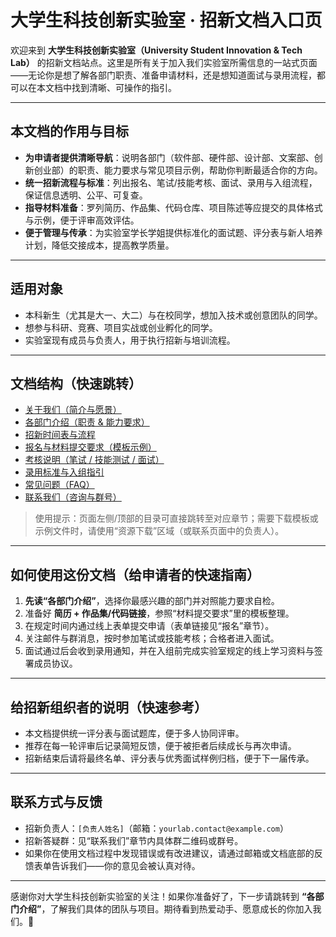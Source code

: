# 大学生科技创新实验室 · 招新文档入口页

欢迎来到 **大学生科技创新实验室（University Student Innovation & Tech Lab）** 的招新文档站点。这里是所有关于加入我们实验室所需信息的一站式页面——无论你是想了解各部门职责、准备申请材料，还是想知道面试与录用流程，都可以在本文档中找到清晰、可操作的指引。

------

## 本文档的作用与目标

- **为申请者提供清晰导航**：说明各部门（软件部、硬件部、设计部、文案部、创新创业部）的职责、能力要求与常见项目示例，帮助你判断最适合你的方向。
- **统一招新流程与标准**：列出报名、笔试/技能考核、面试、录用与入组流程，保证信息透明、公平、可复查。
- **指导材料准备**：罗列简历、作品集、代码仓库、项目陈述等应提交的具体格式与示例，便于评审高效评估。
- **便于管理与传承**：为实验室学长学姐提供标准化的面试题、评分表与新人培养计划，降低交接成本，提高教学质量。

------

## 适用对象

- 本科新生（尤其是大一、大二）与在校同学，想加入技术或创意团队的同学。
- 想参与科研、竞赛、项目实战或创业孵化的同学。
- 实验室现有成员与负责人，用于执行招新与培训流程。

------

## 文档结构（快速跳转）

- [关于我们（简介与愿景）](https://chatgpt.com/c/68cbcbc2-ec90-8330-9d77-6c0d669e8ff6#关于我们简介与愿景)
- [各部门介绍（职责 & 能力要求）](https://chatgpt.com/c/68cbcbc2-ec90-8330-9d77-6c0d669e8ff6#各部门介绍职责--能力要求)
- [招新时间表与流程](https://chatgpt.com/c/68cbcbc2-ec90-8330-9d77-6c0d669e8ff6#招新时间表与流程)
- [报名与材料提交要求（模板示例）](https://chatgpt.com/c/68cbcbc2-ec90-8330-9d77-6c0d669e8ff6#报名与材料提交要求模板示例)
- [考核说明（笔试 / 技能测试 / 面试）](https://chatgpt.com/c/68cbcbc2-ec90-8330-9d77-6c0d669e8ff6#考核说明笔试--技能测试--面试)
- [录用标准与入组指引](https://chatgpt.com/c/68cbcbc2-ec90-8330-9d77-6c0d669e8ff6#录用标准与入组指引)
- [常见问题（FAQ）](https://chatgpt.com/c/68cbcbc2-ec90-8330-9d77-6c0d669e8ff6#常见问题faq)
- [联系我们（咨询与群号）](https://chatgpt.com/c/68cbcbc2-ec90-8330-9d77-6c0d669e8ff6#联系我们咨询与群号)

> 使用提示：页面左侧/顶部的目录可直接跳转至对应章节；需要下载模板或示例文件时，请使用“资源下载”区域（或联系页面中的负责人）。

------

## 如何使用这份文档（给申请者的快速指南）

1. **先读“各部门介绍”**，选择你最感兴趣的部门并对照能力要求自检。
2. 准备好 **简历 + 作品集/代码链接**，参照“材料提交要求”里的模板整理。
3. 在规定时间内通过线上表单提交申请（表单链接见“报名”章节）。
4. 关注邮件与群消息，按时参加笔试或技能考核；合格者进入面试。
5. 面试通过后会收到录用通知，并在入组前完成实验室规定的线上学习资料与签署成员协议。

------

## 给招新组织者的说明（快速参考）

- 本文档提供统一评分表与面试题库，便于多人协同评审。
- 推荐在每一轮评审后记录简短反馈，便于被拒者后续成长与再次申请。
- 招新结束后请将最终名单、评分表与优秀面试样例归档，便于下一届传承。

------

## 联系方式与反馈

- 招新负责人：`[负责人姓名]`（邮箱：`yourlab.contact@example.com`）
- 招新答疑群：见“联系我们”章节内具体群二维码或群号。
- 如果你在使用文档过程中发现错误或有改进建议，请通过邮箱或文档底部的反馈表单告诉我们——你的意见会被认真对待。

------

感谢你对大学生科技创新实验室的关注！如果你准备好了，下一步请跳转到 **“各部门介绍”**，了解我们具体的团队与项目。期待看到热爱动手、愿意成长的你加入我们。🚀
